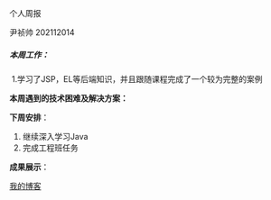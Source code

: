 个人周报

尹祯帅 202112014



##### **本周工作**：

​	1.学习了JSP，EL等后端知识，并且跟随课程完成了一个较为完整的案例


**本周遇到的技术困难及解决方案：**




**下周安排**：

1. 继续深入学习Java
2. 完成工程班任务

**成果展示**：

[我的博客](http://yzs1.gitee.io/)



